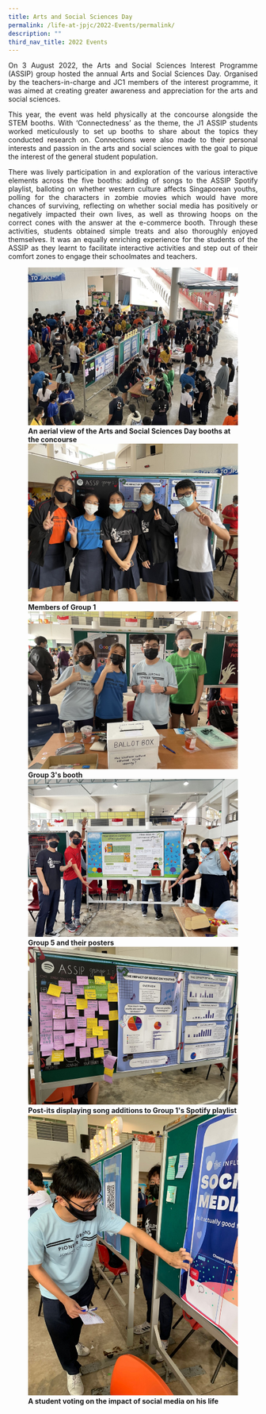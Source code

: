 ```yaml
---
title: Arts and Social Sciences Day
permalink: /life-at-jpjc/2022-Events/permalink/
description: ""
third_nav_title: 2022 Events
---
```

<div align=justify>

<p>On 3 August 2022, the Arts and Social Sciences Interest Programme (ASSIP) group hosted the annual Arts and Social Sciences Day. Organised by the teachers-in-charge and JC1 members of the interest programme, it was aimed at creating greater awareness and appreciation for the arts and social sciences.</p>

<p>This year, the event was held physically at the concourse alongside the STEM booths. With ‘Connectedness’ as the theme, the J1 ASSIP students worked meticulously to set up booths to share about the topics they conducted research on. Connections were also made to their personal interests and passion in the arts and social sciences with the goal to pique the interest of the general student population.</p>

<p>There was lively participation in and exploration of the various interactive elements across the five booths: adding of songs to the ASSIP Spotify playlist, balloting on whether western culture affects Singaporean youths, polling for the characters in zombie movies which would have more chances of surviving, reflecting on whether social media has positively or negatively impacted their own lives, as well as throwing hoops on the correct cones with the answer at the e-commerce booth. Through these activities, students obtained simple treats and also thoroughly enjoyed themselves. It was an equally enriching experience for the students of the ASSIP as they learnt to facilitate interactive activities and step out of their comfort zones to engage their schoolmates and teachers.</p>
	
</div>
<figure>
	
<img src="https://raw.githubusercontent.com/isomerpages/moe-jpjc/staging/images/Life%20%40%20JPJC/2022%20Events/Arts%20and%20Social%20Sciences%20Day/1%20An%20aerial%20view%20of%20the%20Arts%20and%20Social%20Sciences%20Day%20booths%20at%20the%20concourse.jpg">
<figcaption><strong>An aerial view of the Arts and Social Sciences Day booths at the concourse</strong></figcaption>
	
<img src="https://raw.githubusercontent.com/isomerpages/moe-jpjc/staging/images/Life%20%40%20JPJC/2022%20Events/Arts%20and%20Social%20Sciences%20Day/2%20Members%20of%20Group%201.jpg">
<figcaption><strong>Members of Group 1</strong></figcaption>

<img src="https://raw.githubusercontent.com/isomerpages/moe-jpjc/staging/images/Life%20%40%20JPJC/2022%20Events/Arts%20and%20Social%20Sciences%20Day/3%20Group%203_s%20booth.jpg">
<figcaption><strong>Group 3's booth</strong></figcaption>
	
<img src="https://raw.githubusercontent.com/isomerpages/moe-jpjc/staging/images/Life%20%40%20JPJC/2022%20Events/Arts%20and%20Social%20Sciences%20Day/4%20Group%205%20and%20their%20posters.jpg">
<figcaption><strong>Group 5 and their posters</strong></figcaption>

<img src="https://raw.githubusercontent.com/isomerpages/moe-jpjc/staging/images/Life%20%40%20JPJC/2022%20Events/Arts%20and%20Social%20Sciences%20Day/5%20Post-its%20displaying%20song%20additions%20to%20Group%201_s%20Spotify%20playlist.jpg">
<figcaption><strong>Post-its displaying song additions to Group 1's Spotify playlist</strong></figcaption>
	
<img src="https://raw.githubusercontent.com/isomerpages/moe-jpjc/staging/images/Life%20%40%20JPJC/2022%20Events/Arts%20and%20Social%20Sciences%20Day/6%20A%20student%20voting%20on%20the%20impact%20of%20social%20media%20on%20his%20life.jpg">
<figcaption><strong>A student voting on the impact of social media on his life</strong></figcaption>
</figure>